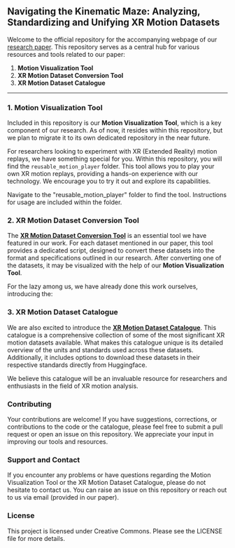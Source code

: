 ## Navigating the Kinematic Maze: Analyzing, Standardizing and Unifying XR Motion Datasets

Welcome to the official repository for the accompanying webpage of our [research paper](#TODO). This repository serves
as a central hub for various resources and tools related to our paper:

1. **Motion Visualization Tool**
2. **XR Motion Dataset Conversion Tool** 
3. **XR Motion Dataset Catalogue**

---

### 1. Motion Visualization Tool

Included in this repository is our **Motion Visualization Tool**, which is a key component of our research. As of now,
it resides within this repository, but we plan to migrate it to its own dedicated repository in the near future.

For researchers looking to experiment with XR (Extended Reality) motion replays, we have something special for you.
Within this repository, you will find the `reusable_motion_player` folder. This tool allows you to play your own XR
motion replays, providing a hands-on experience with our technology. We encourage you to try it out and explore its
capabilities.

Navigate to the "reusable_motion_player" folder to find the tool. Instructions for usage are included within the folder.

### 2. XR Motion Dataset Conversion Tool

The **[XR Motion Dataset Conversion Tool](https://github.com/cschell/xr-motion-dataset-conversion-scripts)** is an
essential
tool we have featured in our work. For each dataset mentioned in our paper, this tool provides a dedicated script,
designed to convert these datasets into the format and specifications outlined in our research. After converting one of 
the datasets, it may be visualized with the help of our **Motion Visualization Tool**.

For the lazy among us, we have already done this work ourselves, introducing the:

### 3. XR Motion Dataset Catalogue
We are also excited to introduce the
**[XR Motion Dataset Catalogue](https://huggingface.co/datasets/cschell/xr-motion-dataset-catalogue)**.
This catalogue is a comprehensive collection of some of the most significant XR motion datasets available. What makes
this catalogue unique is its detailed overview of the units and standards used across these datasets. Additionally, it
includes options to download these datasets in their respective standards directly from Huggingface.

We believe this catalogue will be an invaluable resource for researchers and enthusiasts in the field of XR motion
analysis.

### Contributing

Your contributions are welcome! If you have suggestions, corrections, or contributions to the code or the catalogue,
please feel free to submit a pull request or open an issue on this repository. We appreciate your input in improving our
tools and resources.

### Support and Contact

If you encounter any problems or have questions regarding the Motion Visualization Tool or the XR Motion Dataset
Catalogue, please do not hesitate to contact us. You can raise an issue on this repository or reach out to us via
email (provided in our paper).

### License

This project is licensed under Creative Commons. Please see the LICENSE file for more details.